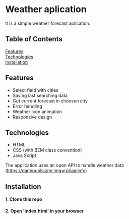 # Weather aplication

It is a simple weather forecast aplication.

## Table of Contents

[Features](#Features)  
[Technologies](#Technologies)  
[Installation](#Installation)

## Features

- Select field with cities
- Saving last searching data
- Get current forecast in choosen city
- Error handling
- Weather icon animation
- Responsive design

## Technologies

- HTML
- CSS (with BEM class convention)
- Java Script

The application uses an open API to handle weather data (https://danepubliczne.imgw.pl/apiinfo)

## Installation

#### 1. Clone this repo

#### 2. Open 'index.html' in your browser
